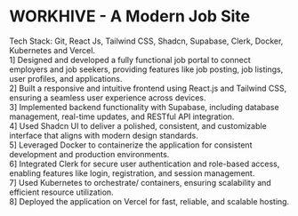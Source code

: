 # WORKHIVE - A Modern Job Site<br/>
Tech Stack: Git, React Js, Tailwind CSS, Shadcn, Supabase, Clerk,  Docker, Kubernetes and Vercel. <br/>
1] Designed and developed a fully functional job portal to connect employers and job seekers, providing features like job posting, job listings, user profiles, and applications.<br/>
2] Built a responsive and intuitive frontend using React.js and Tailwind CSS, ensuring a seamless user experience across devices.<br/>
3] Implemented backend functionality with Supabase, including database management, real-time updates, and RESTful API integration.<br/>
4] Used Shadcn UI to deliver a polished, consistent, and customizable interface that aligns with modern design standards.<br/>
5] Leveraged Docker to containerize the application for consistent development and production environments.<br/>
6] Integrated Clerk for secure user authentication and role-based access, enabling features like login, registration, and session management.<br/>
7] Used Kubernetes to orchestrate/ containers, ensuring scalability and efficient resource utilization.<br/>
8] Deployed the application on Vercel for fast, reliable, and scalable hosting.<br/>
